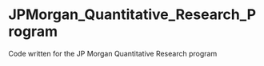 # JPMorgan_Quantitative_Research_Program
Code written for the JP Morgan Quantitative Research program
